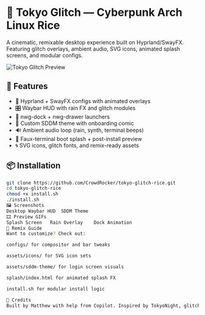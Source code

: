 # 🌆 Tokyo Glitch — Cyberpunk Arch Linux Rice

A cinematic, remixable desktop experience built on Hyprland/SwayFX. Featuring glitch overlays, ambient audio, SVG icons, animated splash screens, and modular configs.

![Tokyo Glitch Preview](screenshots/tokyo-glitch-desktop.png)

## 🚀 Features

- 🧬 Hyprland + SwayFX configs with animated overlays
- 🎛️ Waybar HUD with rain FX and glitch modules
- 🧩 nwg-dock + nwg-drawer launchers
- 🎨 Custom SDDM theme with onboarding comic
- 🔊 Ambient audio loop (rain, synth, terminal beeps)
- 💠 Faux-terminal boot splash + post-install preview
- 🌀 SVG icons, glitch fonts, and remix-ready assets

## 📦 Installation

```bash
git clone https://github.com/CrowdRocker/tokyo-glitch-rice.git
cd tokyo-glitch-rice
chmod +x install.sh
./install.sh
🖼️ Screenshots
Desktop	Waybar HUD	SDDM Theme
🎞️ Preview GIFs
Splash Screen	Rain Overlay	Dock Animation
🧠 Remix Guide
Want to customize? Check out:

configs/ for compositor and bar tweaks

assets/icons/ for SVG icon sets

assets/sddm-theme/ for login screen visuals

splash/index.html for animated splash FX

install.sh for modular install logic

💬 Credits
Built by Matthew with help from Copilot. Inspired by TokyoNight, glitch art, and ambient storytelling.
